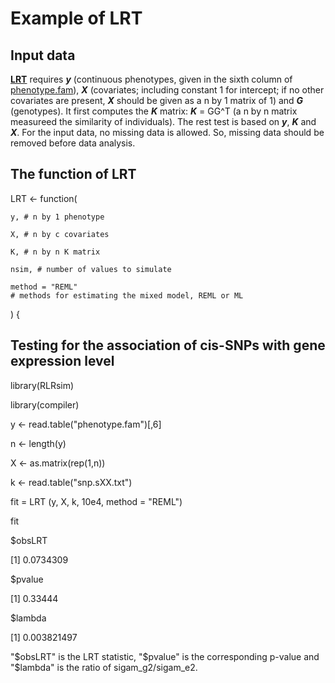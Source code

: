 # Example of LRT

## Input data
**[LRT](https://github.com/biostatpzeng/LRT/blob/master/LRT.R)** requires ***y*** (continuous phenotypes, given in the sixth column of [phenotype.fam](https://github.com/biostatpzeng/LRT/blob/master/phenotype.fam)), ***X*** (covariates; including constant 1 for intercept; if no other covariates are present, ***X*** should be given as a n by 1 matrix of 1) and ***G*** (genotypes). It first computes the ***K*** matrix: ***K*** = GG^T (a n by n matrix measureed the similarity of individuals). The rest test is based on ***y***, ***K*** and ***X***. For the input data, no missing data is allowed. So, missing data should be removed before data analysis.

## The function of LRT

LRT  <- function(

	y, # n by 1 phenotype
	
	X, # n by c covariates
	
	K, # n by n K matrix
	
	nsim, # number of values to simulate
	
	method = "REML"
	# methods for estimating the mixed model, REML or ML
	
  )  {

## Testing for the association of cis-SNPs with gene expression level 

library(RLRsim)

library(compiler)

y <- read.table("phenotype.fam")[,6] 

n  <-  length(y)

X  <-  as.matrix(rep(1,n))

k  <- read.table("snp.sXX.txt")

fit = LRT (y, X, k, 10e4, method = "REML") 

fit

$obsLRT

[1] 0.0734309

$pvalue

[1] 0.33444

$lambda

[1] 0.003821497

"$obsLRT" is the LRT statistic, "$pvalue" is the corresponding p-value and "$lambda" is the ratio of sigam_g2/sigam_e2. 




